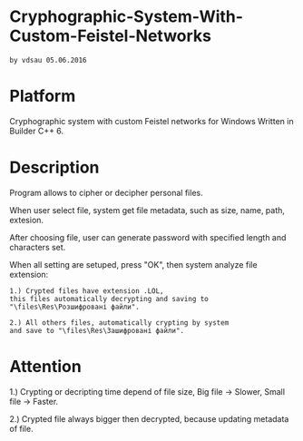 # Cryphographic-System-With-Custom-Feistel-Networks
    by vdsau 05.06.2016
    
# Platform
  Cryphographic system with custom Feistel networks for Windows
    Written in Builder C++ 6.
    
# Description 
  Program allows to cipher or decipher personal files.
  
  When user select file, system get file metadata, such as
  size, name, path, extesion.
  
  After choosing file, user can generate password with 
  specified length and characters set.
  
  When all setting are setuped, press "OK", then
  system analyze file extension:
  
    1.) Crypted files have extension .LOL,
    this files automatically decrypting and saving to
    "\files\Res\Розшифровані файли".
    
    2.) All others files, automatically crypting by system
    and save to "\files\Res\Зашифровані файли".
    
# Attention 

  1.) Crypting or decripting time depend of file size,
  Big file -> Slower, Small file -> Faster.
  
  2.) Crypted file always bigger then decrypted,
  because updating metadata of file.

